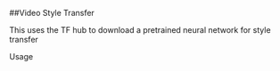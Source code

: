 ##Video Style Transfer

This uses the TF hub to download a pretrained neural network for style transfer

Usage